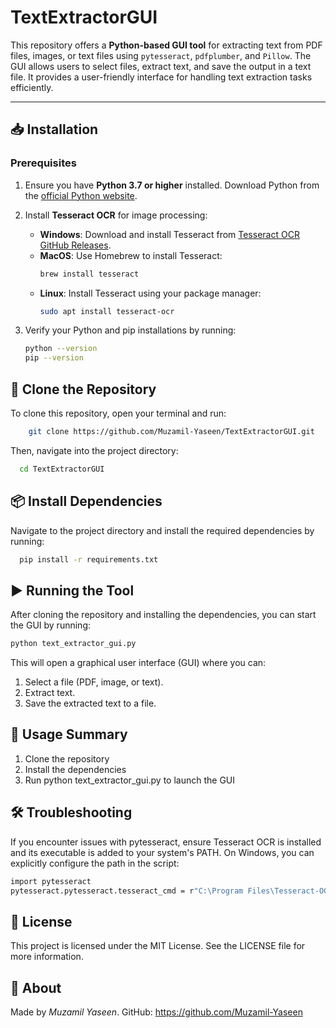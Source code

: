 # TextExtractorGUI

This repository offers a **Python-based GUI tool** for extracting text from PDF files, images, or text files using `pytesseract`, `pdfplumber`, and `Pillow`. The GUI allows users to select files, extract text, and save the output in a text file. It provides a user-friendly interface for handling text extraction tasks efficiently.

---

## 📥 Installation

### Prerequisites

1. Ensure you have **Python 3.7 or higher** installed. Download Python from the [official Python website](https://www.python.org/downloads/).
2. Install **Tesseract OCR** for image processing:
   - **Windows**: Download and install Tesseract from [Tesseract OCR GitHub Releases](https://github.com/tesseract-ocr/tesseract/releases).
   - **MacOS**: Use Homebrew to install Tesseract:
     ```bash
     brew install tesseract
     ```
   - **Linux**: Install Tesseract using your package manager:
     ```bash
     sudo apt install tesseract-ocr
     ```

3. Verify your Python and pip installations by running:
   ```bash
   python --version
   pip --version
## 📂 Clone the Repository
To clone this repository, open your terminal and run:
```bash
    git clone https://github.com/Muzamil-Yaseen/TextExtractorGUI.git
   ```
Then, navigate into the project directory:
```bash
  cd TextExtractorGUI
   ```

## 📦 Install Dependencies
Navigate to the project directory and install the required dependencies by running:
```bash
  pip install -r requirements.txt
   ```

## ▶️ Running the Tool
After cloning the repository and installing the dependencies, you can start the GUI by running:
```bash
python text_extractor_gui.py
   ```
This will open a graphical user interface (GUI) where you can:

1) Select a file (PDF, image, or text).
2) Extract text.
3) Save the extracted text to a file.

## 📝 Usage Summary
1) Clone the repository
2) Install the dependencies
3) Run python text_extractor_gui.py to launch the GUI

## 🛠 Troubleshooting
If you encounter issues with pytesseract, ensure Tesseract OCR is installed and its executable is added to your system's PATH. On Windows, you can explicitly configure the path in the script:
```bash
import pytesseract
pytesseract.pytesseract.tesseract_cmd = r"C:\Program Files\Tesseract-OCR\tesseract.exe"
```

## 📄 License
This project is licensed under the MIT License. See the LICENSE file for more information.

## 🌟 About
Made by *Muzamil Yaseen*.
GitHub: https://github.com/Muzamil-Yaseen
